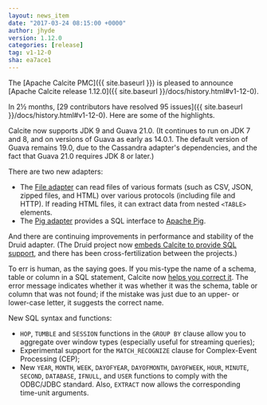 ```yaml
---
layout: news_item
date: "2017-03-24 08:15:00 +0000"
author: jhyde
version: 1.12.0
categories: [release]
tag: v1-12-0
sha: ea7ace1
---
```

<!--
{% comment %}
Licensed to the Apache Software Foundation (ASF) under one or more
contributor license agreements.  See the NOTICE file distributed with
this work for additional information regarding copyright ownership.
The ASF licenses this file to you under the Apache License, Version 2.0
(the "License"); you may not use this file except in compliance with
the License.  You may obtain a copy of the License at

http://www.apache.org/licenses/LICENSE-2.0

Unless required by applicable law or agreed to in writing, software
distributed under the License is distributed on an "AS IS" BASIS,
WITHOUT WARRANTIES OR CONDITIONS OF ANY KIND, either express or implied.
See the License for the specific language governing permissions and
limitations under the License.
{% endcomment %}
-->

The [Apache Calcite PMC]({{ site.baseurl }})
is pleased to announce
[Apache Calcite release 1.12.0]({{ site.baseurl }}/docs/history.html#v1-12-0).

In 2&frac12; months,
[29 contributors have resolved 95 issues]({{ site.baseurl }}/docs/history.html#v1-12-0).
Here are some of the highlights.

Calcite now supports JDK 9 and Guava 21.0. (It continues to run on
JDK 7 and 8, and on versions of Guava as early as 14.0.1. The default
version of Guava remains 19.0, due to the Cassandra adapter's
dependencies, and the fact that Guava 21.0 requires JDK 8 or later.)

There are two new adapters:

* The [File adapter](https://issues.apache.org/jira/browse/CALCITE-884)
  can read files of various formats (such as CSV, JSON, zipped files,
  and HTML) over various protocols (including file and HTTP). If
  reading HTML files, it can extract data from nested `<TABLE>`
  elements.
* The [Pig adapter](https://issues.apache.org/jira/browse/CALCITE-1598)
  provides a SQL interface to [Apache Pig](http://pig.apache.org/).

And there are continuing improvements in performance and stability of
the Druid adapter. (The Druid project now
[embeds Calcite to provide SQL support](https://github.com/druid-io/druid/pull/3682),
and there has been cross-fertilization between the projects.)

To err is human, as the saying goes. If you mis-type the name of a
schema, table or column in a SQL statement, Calcite now
[helps you correct it](https://issues.apache.org/jira/browse/CALCITE-1549).
The error message indicates whether it was whether it was the schema,
table or column that was not found; if the mistake was just due to an
upper- or lower-case letter, it suggests the correct name.

New SQL syntax and functions:

* `HOP`, `TUMBLE` and `SESSION` functions in the `GROUP BY` clause
  allow you to aggregate over window types (especially useful for
  streaming queries);
* Experimental support for the `MATCH_RECOGNIZE` clause for
  Complex-Event Processing (CEP);
* New `YEAR`, `MONTH`, `WEEK`, `DAYOFYEAR`, `DAYOFMONTH`, `DAYOFWEEK`,
  `HOUR`, `MINUTE`, `SECOND`, `DATABASE`, `IFNULL`, and `USER`
  functions to comply with the ODBC/JDBC standard. Also, `EXTRACT` now
  allows the corresponding time-unit arguments.
